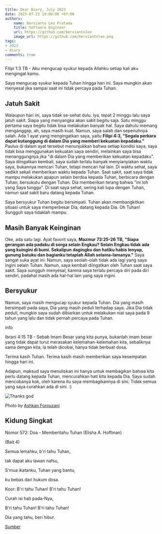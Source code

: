 ```yaml
---
title: Dear Diary, July 2023
date: 2023-07-23 19:00:00 +07:00
authors:
    name: Bervianto Leo Pratama
    title: Software Engineer
    url: https://github.com/berviantoleo
    image_url: https://github.com/berviantoleo.png
tags:
- 2023
- diary
comments: true
---
```


>
Filipi 1:3 TB - Aku mengucap syukur kepada Allahku setiap kali aku mengingat kamu.


Saya mengucap syukur kepada Tuhan hingga hari ini. Saya mungkin akan menyesal jika sampai saat ini tidak percaya pada Tuhan.

<!--truncate-->

## Jatuh Sakit

Walaupun hari ini, saya tidak se-sehat dulu. Iya, tepat 2 minggu lalu saya jatuh sakit. Siapa yang menyangka akan sakit begitu saja. Satu minggu pertama saya begitu tidak bisa melakukan banyak hal. Saya dahulu memang menganggap, ah, saya masih kuat. Namun, saya salah dan sepenuhnya salah. Ada 1 ayat yang mengingatkan saya, yaitu <strong>Filipi 4:3, "Segala perkara dapat kutanggung di dalam Dia yang memberi kekuatan kepadaku."</strong> Paulus di dalam ayat tersebut menunjukkan bahwa setiap kondisi saya, saya tidak bisa menggunakan kekuatan saya sendiri, melainkan saya bisa menanggungnya jika "di dalam Dia yang memberikan kekuatan kepadaku". Saya diingatkan kembali, saya sudah terlalu banyak menyianyiakan waktu saya, bukannya mencari Tuhan, tetapi mencari hal lain. Di waktu sehat, saya sedikit sekali memberikan waktu kepada Tuhan. Saat sakit, saat saya tidak mampu melakukan apapun selain berdoa kepada Tuhan, berbicara dengan Tuhan, bersukutu dengan Tuhan. Dia memberikan terang bahwa "ini loh yang Saya tunggu". Di saat saya sehat, sering kali lupa dengan Tuhan, namun saat sakit baru datang kepada Tuhan.

Saya bersyukur Tuhan begitu bersimpati. Tuhan akan membangkitkan situasi untuk saya memperbesar Dia, datang kepada Dia. Oh Tuhan! Sungguh saya tidaklah mampu.

## Masih Banyak Keinginan

Oke, ada satu lagi. Ayat favorit saya, <strong>Mazmur 73:25-26 TB, "Siapa gerangan ada padaku di sorga selain Engkau? Selain Engkau tidak ada yang kuingini di bumi. Sekalipun dagingku dan hatiku habis lenyap, gunung batuku dan bagianku tetaplah Allah selama-lamanya."</strong> Saya sangat suka ayat ini. Namun, saya seolah-olah tidak ada lagi yang saya ingini selain Tuhan. Namun, saya kembali diingatkan oleh Tuhan saat saya sakit. Saya sungguh menyesal, karena saya terlalu percaya diri pada diri sendiri, padahal masih ada hal-hal lain yang saya ingini.

## Bersyukur

Namun, saya masih mengucap syukur kepada Tuhan. Dia yang masih bersimpati pada saya, Dia yang masih peduli terhadap saya. Jika Dia tidak peduli, mungkin saya sudah dibiarkan untuk melakukan niat saya pada 9 tahun yang lalu dan tidak pernah percaya pada Tuhan.

info

Ibrani 4:15 TB - Sebab Imam Besar yang kita punya, bukanlah imam besar yang tidak dapat turut merasakan kelemahan-kelemahan kita, sebaliknya sama dengan kita, Ia telah dicobai, hanya tidak berbuat dosa.



Terima kasih Tuhan. Terima kasih masih memberikan saya kesempatan hingga hari ini.

Adapun, maksud saya menuliskan ini hanya untuk membagikan bahwa kita perlu datang kepada Tuhan, mencurahkan hati kita kepada Dia. Saya sudah mencobanya kok, oleh karena itu saya membagikannya di sini. Tidak semua yang saya curahkan ada di sini. :)

![Thanks god](https://source.unsplash.com/S_pC1KRPklU)

Photo by [Ashkan Forouzani](https://unsplash.com/@ashkfor121)

## Kidung Singkat

Nomor 572: Doa - Memberitahu Tuhan (Elisha A. Hoffman)

(Bait 4)

Semua lemahku, b'ri tahu Tuhan,

tak dapat aku lawan nafsu,

S'mua ikatanku, Tuhan yang bantu,

ku bebas dari hukum dosa.

Koor: B'ri tahu Tuhan! B'ri tahu Tuhan!

Curah isi hati pada-Nya,

B'ri tahu Tuhan! B'ri tahu Tuhan!

Dia yang tahu, beri hibur.

[Sumber](http://kidungindo.blogspot.com/2012/03/no-572-doa-memberitahu-tuhan-elisha.html)
